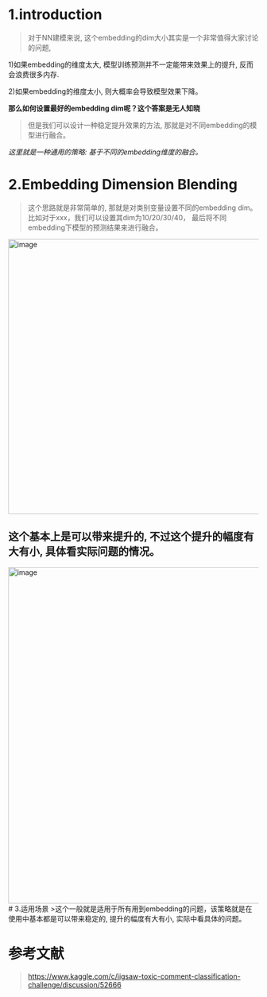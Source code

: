 # 1.introduction
>对于NN建模来说, 这个embedding的dim大小其实是一个非常值得大家讨论的问题,

1)如果embedding的维度太大, 模型训练预测并不一定能带来效果上的提升, 反而会浪费很多内存.

2)如果embedding的维度太小, 则大概率会导致模型效果下降。

**那么如何设置最好的embedding dim呢？这个答案是无人知晓**

>但是我们可以设计一种稳定提升效果的方法, 那就是对不同embedding的模型进行融合。

*这里就是一种通用的策略: 基于不同的embedding维度的融合。*

# 2.Embedding Dimension Blending
>这个思路就是非常简单的, 那就是对类别变量设置不同的embedding dim。比如对于xxx，我们可以设置其dim为10/20/30/40， 最后将不同embedding下模型的预测结果来进行融合。

<img width="553" alt="image" src="https://user-images.githubusercontent.com/40928887/124456799-b4fd7900-ddbd-11eb-9603-493e726c3ccd.png">

## 这个基本上是可以带来提升的, 不过这个提升的幅度有大有小, 具体看实际问题的情况。

<img width="677" alt="image" src="https://user-images.githubusercontent.com/40928887/124456859-c8104900-ddbd-11eb-888e-3f25ed8bba2c.png">
# 3.适用场景
>这个一般就是适用于所有用到embedding的问题，该策略就是在使用中基本都是可以带来稳定的, 提升的幅度有大有小, 实际中看具体的问题。

# 参考文献
>https://www.kaggle.com/c/jigsaw-toxic-comment-classification-challenge/discussion/52666


